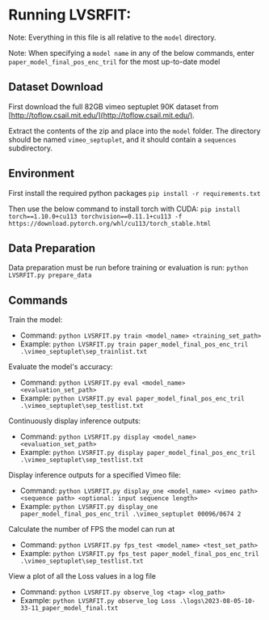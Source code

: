 # Running LVSRFIT:

Note: Everything in this file is all relative to the `model` directory.

Note: When specifying a `model name` in any of the below commands, enter `paper_model_final_pos_enc_tril` for the most up-to-date model

## Dataset Download
First download the full 82GB vimeo septuplet 90K dataset from [http://toflow.csail.mit.edu/](http://toflow.csail.mit.edu/).

Extract the contents of the zip and place into the `model` folder. The directory should be named `vimeo_septuplet`, and it should contain a `sequences` subdirectory. 

## Environment
First install the required python packages
`pip install -r requirements.txt`

Then use the below command to install torch with CUDA:
`pip install torch==1.10.0+cu113 torchvision==0.11.1+cu113 -f https://download.pytorch.org/whl/cu113/torch_stable.html`

## Data Preparation
Data preparation must be run before training or evaluation is run:
``python LVSRFIT.py prepare_data``

## Commands
Train the model:
- Command: ``python LVSRFIT.py train <model_name> <training_set_path>`` 
- Example: ``python LVSRFIT.py train paper_model_final_pos_enc_tril .\vimeo_septuplet\sep_trainlist.txt`` 

Evaluate the model's accuracy:
- Command: ``python LVSRFIT.py eval <model_name> <evaluation_set_path>``
- Example: ``python LVSRFIT.py eval paper_model_final_pos_enc_tril .\vimeo_septuplet\sep_testlist.txt``

Continuously display inference outputs:
- Command: ``python LVSRFIT.py display <model_name> <evaluation_set_path>``
- Example: ``python LVSRFIT.py display paper_model_final_pos_enc_tril .\vimeo_septuplet\sep_testlist.txt``

Display inference outputs for a specified Vimeo file:
- Command: ``python LVSRFIT.py display_one <model_name> <vimeo path> <sequence path> <optional: input sequence length>``
- Example: ``python LVSRFIT.py display_one paper_model_final_pos_enc_tril .\vimeo_septuplet 00096/0674 2``

Calculate the number of FPS the model can run at
- Command: ``python LVSRFIT.py fps_test <model_name> <test_set_path>``
- Example: ``python LVSRFIT.py fps_test paper_model_final_pos_enc_tril .\vimeo_septuplet\sep_testlist.txt``

View a plot of all the Loss values in a log file
- Command: ``python LVSRFIT.py observe_log <tag> <log_path>``
- Example: ``python LVSRFIT.py observe_log Loss .\logs\2023-08-05-10-33-11_paper_model_final.txt``
